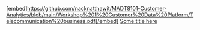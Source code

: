 [embed]https://github.com/nacknatthawit/MADT8101-Customer-Analytics/blob/main/Workshop%201%20Customer%20Data%20Platform/Telecommunication%20business.pdf[/embed]
[Some title here](Telecommunication%20business.pdf)
